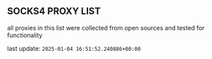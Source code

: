 ## SOCKS4 PROXY LIST

all proxies in this list were collected from open sources and tested for functionality

last update: `2025-01-04 16:51:52.240886+00:00`